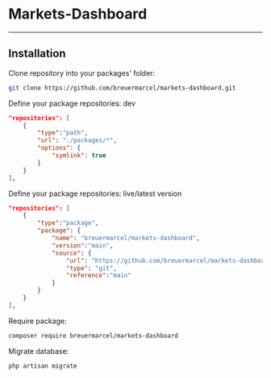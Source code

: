 # Markets-Dashboard

___

## Installation

Clone repository into your packages' folder:
```bash
git clone https://github.com/breuermarcel/markets-dashboard.git
```

Define your package repositories: dev
```json
"repositories": [
    {
        "type":"path",
        "url": "./packages/*",
        "options": {
            "symlink": true
        }
    }
],
```

Define your package repositories: live/latest version
```json
"repositories": [
    {
        "type":"package",
        "package": {
            "name": "breuermarcel/markets-dashboard",
            "version":"main",
            "source": {
                "url": "https://github.com/breuermarcel/markets-dashboard.git",
                "type": "git",
                "reference":"main"
            }
        }
    }
],
```

Require package:
```bash
composer require breuermarcel/markets-dashboard
```

Migrate database:
```bash
php artisan migrate
```
